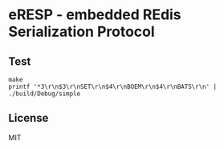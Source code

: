 # eRESP - embedded REdis Serialization Protocol

## Test

```
make
printf '*3\r\n$3\r\nSET\r\n$4\r\nBOEM\r\n$4\r\nBATS\r\n' | ./build/Debug/simple
```

## License

MIT
